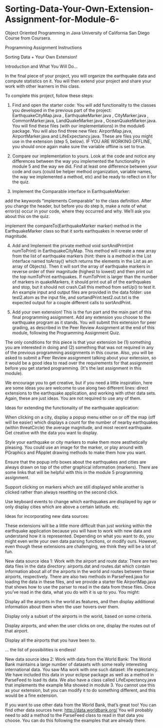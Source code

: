# Sorting-Data-Your-Own-Extension-Assignment-for-Module-6-
Object Oriented Programming in Java University of California San Diego Course from Coursera.

Programming Assignment Instructions

Sorting Data + Your Own Extension!

Introduction and What You Will Do...

In the final piece of your project, you will organize the earthquake data and compute statistics on it.  You will then extend your project and share your work with other learners in this class.

To complete this project, follow these steps:

1. Find and open the starter code: You will add functionality to the classes you developed in the previous part of the project: EarthquakeCityMap.java , EarthquakeMarker.java , CityMarker.java , CommonMarker.java, LandQuakeMarker.java , OceanQuakeMarker.java. You will find these files (with our implementations) in the module6 package.    You will also find three new files: AirportMap.java, AirportMarker.java and LifeExpectancy.java.  These are files you might use in the extension (step 5, below).  IF YOU ARE WORKING OFFLINE, you should once again make sure the variable offline is set to true.

2. Compare our implementation to yours.  Look at the code and notice any differences between the way you implemented the functionality in module 5 and the way we did.  Find at least one difference between your code and ours (could be helper method organization, variable names, the way we implemented a method, etc) and be ready to reflect on it for the quiz.  

3. Implement the Comparable interface in EarthquakeMarker:

add the keywords “implements Comparable<EarthquakeMarker>” to the class definition.  After you change the header, but before you do step b, make a note of what error(s) occur in your code, where they occurred and why.  We’ll ask you about this on the quiz.

implement the compareTo(EarthquakeMarker marker) method in the EarthquakeMarker class so that it sorts earthquakes in reverse order of magnitude.  

4. Add and Implement the private method void sortAndPrint(int numToPrint) in EarthquakeCityMap.  This method will create a new array from the list of earthquake markers (hint: there is a method in the List interface named toArray() which returns the elements in the List as an array of Objects).  Then it will sort the array of earthquake markers in reverse order of their magnitude (highest to lowest) and then print out the top numToPrint earthquakes.    If numToPrint is larger than the number of markers in quakeMarkers, it should print out all of the earthquakes and stop, but it should not crash.Call this method from setUp() to test it.  An example input and output files are provided in the data folder: use test2.atom as the input file, and sortandPrint.test2.out.txt is the expected output for a couple different calls to sortAndPrint.

5. Add your own extension!  This is the fun part and the main part of this final programming assignment.  Add any extension you choose to the earthquake program as it stands.  You will submit this extension for peer grading, as described in the Peer Review Assignment at the end of this module, following the Programming Assignment Quiz.

The only conditions for this piece is that your extension be (1) something you are interested in doing and (2) something that was not required in any of the previous programming assignments in this course. Also, you will be asked to submit a Peer Review assignment talking about your extension, so it would be a good idea to read over the requirements for that assignment before you get started programming.   (It's the last assignment in this module).

We encourage you to get creative, but if you need a little inspiration, here are some ideas you are welcome to use along two different lines: direct extensions to the earthquake application, and working with other data sets.  Again, these are just ideas.  You are not required to use any of them.  

Ideas for extending the functionality of the earthquake application:

When clicking on a city, display a popup menu either on or off the map (off will be easier) which displays a count for the number of nearby earthquakes (within threatCircle) the average magnitude, and most recent earthquake. Get creative with the data you want to display.

Style your earthquake or city markers to make them more aesthetically pleasing. You could use an image for the marker, or play around with PGraphics and PApplet drawing methods to make them how you want.

Ensure that the popup info boxes about the earthquakes and cities are always drawn on top of the other graphical information (markers).  There are some links that will be helpful with this in the module 5 programming assignment.

Support clicking on markers which are still displayed while another is clicked rather than always resetting on the second click.

Use keyboard events to change which earthquakes are displayed by age or only display cities which are above a certain latitude. etc.

Ideas for incorporating new data sources:

These extensions will be a little more difficult than just working within the earthquake application because you will have to work with new data and understand how it is represented.  Depending on what you want to do, you might even write your own data parsing functions, or modify ours.  However, even though these extensions are challenging, we think they will be a lot of fun.

New data source idea 1: Work with the airport and route data: There are two data files in the data directory: airports.dat and routes.dat which contain information about all of the airports in the world and routes between these airports, respectively.   There are also two methods in ParseFeed.java for loading the data in these files, and we provide a starter file AirportMap.java that shows how to use the parser to read in the data from these files.  Once you’ve read in the data, what you do with it is up to you.  You might:

Display all the airports in the world as features, and then display additional information about them when the user hovers over them.

Display only a subset of the airports in the world, based on some criteria.

Display airports, and when the user clicks on one, display the routes out of that airport.

Display all the airports that you have been to.

… the list of possibilities is endless!

New data source idea 2: Work with data from the World Bank: The World Bank maintains a large number of datasets with some really interesting international data.  You saw Mia work with one such dataset: life expectancy.  We have included this data in your eclipse package as well as a method in ParseFeed to load its data.  We also have a class called LifeExpectancy.java that implements the example Mia showed in module 3.  You cannot use this as your extension, but you can modify it to do something different, and this would be a fine extension.

If you want to use other data from the World Bank, that’s great too!   You can find other data sources here: http://data.worldbank.org/  You will probably need to add a method to the ParseFeed class to read in that data you choose.  You can do this following the examples that are already there.
